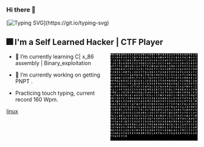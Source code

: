 ### Hi there 👋

[![Typing SVG](https://readme-typing-svg.herokuapp.com?font=Kanit&size=27&duration=3000&pause=600&color=630000&background=FFFFFF00&width=435&lines=What's+up+!+My+name+is+ᚢᛞᚪᛞᛁᛗᛁᚱ.;Hope+you+find+something+usefull.)](https://git.io/typing-svg)


## 🎆 I'm a Self Learned Hacker | CTF Player
<p1>

  <img height="230" width="230" align="right" src="https://github.com/s3v30/s3v30/blob/main/code.gif" >

</p1>



* 🌱 I’m currently learning C| x_86 assembly | Binary_exploitation 

* 🔭 I’m currently working on getting PNPT .

* Practicing touch typing, current record 160 Wpm.


[linux](https://img.shields.io/badge/Linux-FCC624?style=for-the-badge&logo=linux&logoColor=black)




<!--
**Pat13nt0/Pat13nt0** is a ✨ _special_ ✨ repository because its `README.md` (this file) appears on your GitHub profile.

Here are some ideas to get you started:

- 🔭 I’m currently working on ...
- 🌱 I’m currently learning ...
- 👯 I’m looking to collaborate on ...
- 🤔 I’m looking for help with ...
- 💬 Ask me about ...
- 📫 How to reach me: ...
- 😄 Pronouns: ...
- ⚡ Fun fact: ...
-->
